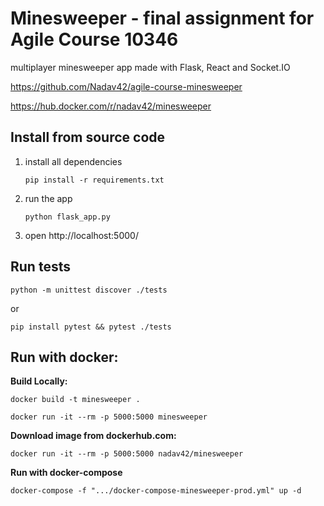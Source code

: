 # Minesweeper - final assignment for Agile Course 10346
multiplayer minesweeper app made with Flask, React and Socket.IO

https://github.com/Nadav42/agile-course-minesweeper

https://hub.docker.com/r/nadav42/minesweeper

## Install from source code
1. install all dependencies

    `pip install -r requirements.txt`

2. run the app

    `python flask_app.py`

3.  open http://localhost:5000/

## Run tests
`python -m unittest discover ./tests`

or

`pip install pytest && pytest ./tests`

## Run with docker:
**Build Locally:**

`docker build -t minesweeper .`

`docker run -it --rm -p 5000:5000 minesweeper`

**Download image from dockerhub.com:**

`docker run -it --rm -p 5000:5000 nadav42/minesweeper`

**Run with docker-compose**

`docker-compose -f ".../docker-compose-minesweeper-prod.yml" up -d`
